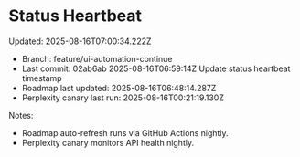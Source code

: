 # Status Heartbeat

Updated: 2025-08-16T07:00:34.222Z

- Branch: feature/ui-automation-continue
- Last commit: 02ab6ab 2025-08-16T06:59:14Z Update status heartbeat timestamp
- Roadmap last updated: 2025-08-16T06:48:14.287Z
- Perplexity canary last run: 2025-08-16T00:21:19.130Z

Notes:
- Roadmap auto-refresh runs via GitHub Actions nightly.
- Perplexity canary monitors API health nightly.

